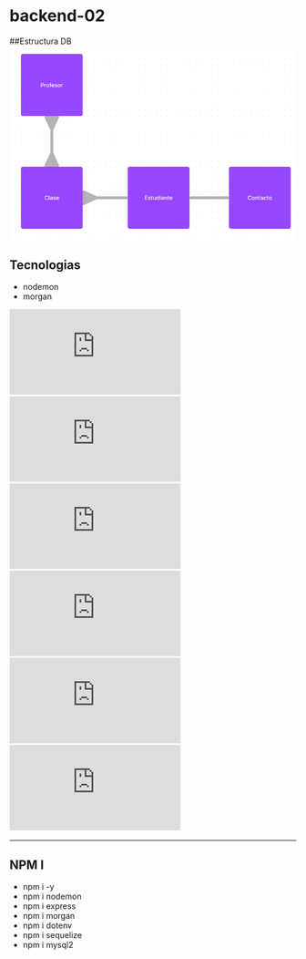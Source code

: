 # backend-02

##Estructura DB
![](/Screenshot%20from%202023-03-23%2009-46-31.png)

## Tecnologias

- nodemon
- morgan

![](https://logo.clearbit.com/nodejs.org)
![](https://logo.clearbit.com/dotenv.org)
![](https://logo.clearbit.com/expressjs.org)
![](https://logo.clearbit.com/github.org)
![](https://logo.clearbit.com/sequelize.org)
![](https://logo.clearbit.com/npmjs.org)

---

## NPM I

- npm i -y
- npm i nodemon
- npm i express
- npm i morgan
- npm i dotenv
- npm i sequelize
- npm i mysql2
